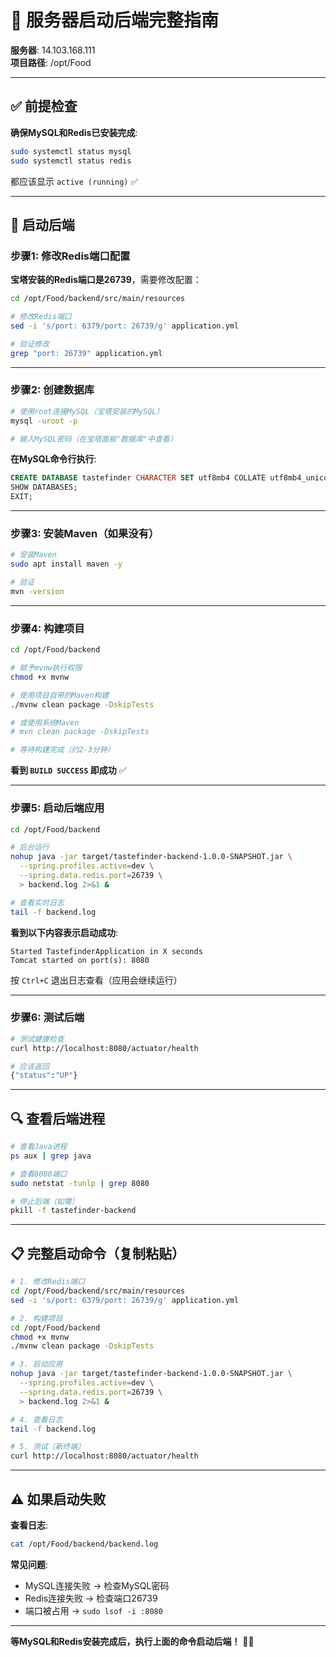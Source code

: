 # 🚀 服务器启动后端完整指南

**服务器**: 14.103.168.111  
**项目路径**: /opt/Food

---

## ✅ 前提检查

**确保MySQL和Redis已安装完成**:
```bash
sudo systemctl status mysql
sudo systemctl status redis
```

都应该显示 `active (running)` ✅

---

## 🔧 启动后端

### 步骤1: 修改Redis端口配置

**宝塔安装的Redis端口是26739**，需要修改配置：

```bash
cd /opt/Food/backend/src/main/resources

# 修改Redis端口
sed -i 's/port: 6379/port: 26739/g' application.yml

# 验证修改
grep "port: 26739" application.yml
```

---

### 步骤2: 创建数据库

```bash
# 使用root连接MySQL（宝塔安装的MySQL）
mysql -uroot -p

# 输入MySQL密码（在宝塔面板"数据库"中查看）
```

**在MySQL命令行执行**:
```sql
CREATE DATABASE tastefinder CHARACTER SET utf8mb4 COLLATE utf8mb4_unicode_ci;
SHOW DATABASES;
EXIT;
```

---

### 步骤3: 安装Maven（如果没有）

```bash
# 安装Maven
sudo apt install maven -y

# 验证
mvn -version
```

---

### 步骤4: 构建项目

```bash
cd /opt/Food/backend

# 赋予mvnw执行权限
chmod +x mvnw

# 使用项目自带的Maven构建
./mvnw clean package -DskipTests

# 或使用系统Maven
# mvn clean package -DskipTests

# 等待构建完成（约2-3分钟）
```

**看到 `BUILD SUCCESS` 即成功** ✅

---

### 步骤5: 启动后端应用

```bash
cd /opt/Food/backend

# 后台运行
nohup java -jar target/tastefinder-backend-1.0.0-SNAPSHOT.jar \
  --spring.profiles.active=dev \
  --spring.data.redis.port=26739 \
  > backend.log 2>&1 &

# 查看实时日志
tail -f backend.log
```

**看到以下内容表示启动成功**:
```
Started TastefinderApplication in X seconds
Tomcat started on port(s): 8080
```

按 `Ctrl+C` 退出日志查看（应用会继续运行）

---

### 步骤6: 测试后端

```bash
# 测试健康检查
curl http://localhost:8080/actuator/health

# 应该返回
{"status":"UP"}
```

---

## 🔍 查看后端进程

```bash
# 查看Java进程
ps aux | grep java

# 查看8080端口
sudo netstat -tunlp | grep 8080

# 停止后端（如需）
pkill -f tastefinder-backend
```

---

## 📋 完整启动命令（复制粘贴）

```bash
# 1. 修改Redis端口
cd /opt/Food/backend/src/main/resources
sed -i 's/port: 6379/port: 26739/g' application.yml

# 2. 构建项目
cd /opt/Food/backend
chmod +x mvnw
./mvnw clean package -DskipTests

# 3. 启动应用
nohup java -jar target/tastefinder-backend-1.0.0-SNAPSHOT.jar \
  --spring.profiles.active=dev \
  --spring.data.redis.port=26739 \
  > backend.log 2>&1 &

# 4. 查看日志
tail -f backend.log

# 5. 测试（新终端）
curl http://localhost:8080/actuator/health
```

---

## ⚠️ 如果启动失败

**查看日志**:
```bash
cat /opt/Food/backend/backend.log
```

**常见问题**:
- MySQL连接失败 → 检查MySQL密码
- Redis连接失败 → 检查端口26739
- 端口被占用 → `sudo lsof -i :8080`

---

**等MySQL和Redis安装完成后，执行上面的命令启动后端！** 🚀✅
